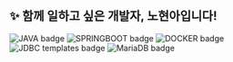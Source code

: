 ## ✨ 함께 일하고 싶은 개발자, 노현아입니다!

<!--
**hyunnbunt/hyunnbunt** is a ✨ _special_ ✨ repository because its `README.md` (this file) appears on your GitHub profile.

Here are some ideas to get you started:

- 🔭 I’m currently working on ...
- 🌱 I’m currently learning ...
- 👯 I’m looking to collaborate on ...
- 🤔 I’m looking for help with ...
- 💬 Ask me about ...
- 📫 How to reach me: ...
- 😄 Pronouns: ...
- ⚡ Fun fact: ...
-->
![JAVA badge](https://img.shields.io/badge/Java-orange)
![SPRINGBOOT badge](https://img.shields.io/badge/Spring%20Boot-green)
![DOCKER badge](https://img.shields.io/badge/Docker-blue)
![JDBC templates badge](https://img.shields.io/badge/JDBC%20templates-yellow)
![MariaDB badge](https://img.shields.io/badge/MariaDB-purple)

